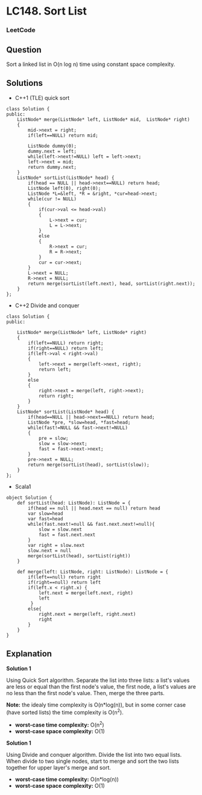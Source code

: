 # LC148. Sort List

### LeetCode

## Question

Sort a linked list in O(n log n) time using constant space complexity.

## Solutions

* C++1 (TLE) quick sort
```
class Solution {
public:
    ListNode* merge(ListNode* left, ListNode* mid,  ListNode* right)
    {
        mid->next = right;
        if(left==NULL) return mid;
        
        ListNode dummy(0);
        dummy.next = left;
        while(left->next!=NULL) left = left->next;
        left->next = mid;
        return dummy.next;
    }
    ListNode* sortList(ListNode* head) {
        if(head == NULL || head->next==NULL) return head;
        ListNode left(0), right(0);
        ListNode *L=&left, *R = &right, *cur=head->next;
        while(cur != NULL)
        {
            if(cur->val <= head->val)
            {
                L->next = cur;
                L = L->next;
            }
            else
            {
                R->next = cur;
                R = R->next;
            }
            cur = cur->next;
        }
        L->next = NULL;
        R->next = NULL;
        return merge(sortList(left.next), head, sortList(right.next));
    }
};
```

* C++2 Divide and conquer
```
class Solution {
public:

    ListNode* merge(ListNode* left, ListNode* right)
    {
        if(left==NULL) return right;
        if(right==NULL) return left;
        if(left->val < right->val)
        {
            left->next = merge(left->next, right);
            return left;
        }
        else
        {
            right->next = merge(left, right->next);
            return right;
        }
    }
    ListNode* sortList(ListNode* head) {
        if(head==NULL || head->next==NULL) return head;
        ListNode *pre, *slow=head, *fast=head;
        while(fast!=NULL && fast->next!=NULL)
        {
            pre = slow;
            slow = slow->next;
            fast = fast->next->next;
        }
        pre->next = NULL;
        return merge(sortList(head), sortList(slow));
    }
};
```

* Scala1
```
object Solution {
    def sortList(head: ListNode): ListNode = {
        if(head == null || head.next == null) return head
        var slow=head
        var fast=head
        while(fast.next!=null && fast.next.next!=null){
            slow = slow.next
            fast = fast.next.next
        }
        var right = slow.next
        slow.next = null
        merge(sortList(head), sortList(right))
    }
    
    def merge(left: ListNode, right: ListNode): ListNode = {
        if(left==null) return right
        if(right==null) return left
        if(left.x < right.x) {
            left.next = merge(left.next, right)
            left
         }
        else{
            right.next = merge(left, right.next)
            right
        } 
    }
}
```

## Explanation

**Solution 1** 

Using Quick Sort algorithm. Separate the list into three lists: a list's values are less or equal than the first node's value, the first node, a list's values are no less than the first node's value. Then, merge the three parts.

**Note:** the idealy time complexity is O(n*log(n)), but in some corner case (have sorted lists) the time complexity is O(n<sup>2</sup>).  

* **worst-case time complexity:** O(n<sup>2</sup>)
* **worst-case space complexity:** O(1)

**Solution 1** 

Using Divide and conquer algorithm. Divide the list into two equal lists. When divide to two single nodes, start to merge and sort the two lists together for upper layer's merge and sort.

* **worst-case time complexity:** O(n*log(n))
* **worst-case space complexity:** O(1)
